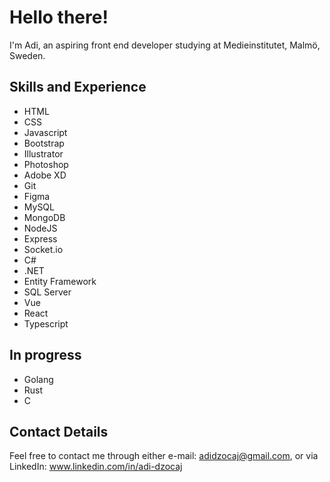 # Hello there!

I'm Adi, an aspiring front end developer studying at Medieinstitutet, Malmö, Sweden.

## Skills and Experience
+ HTML
+ CSS
+ Javascript
+ Bootstrap
+ Illustrator
+ Photoshop
+ Adobe XD
+ Git
+ Figma
+ MySQL
+ MongoDB
+ NodeJS
+ Express
+ Socket.io
+ C#
+ .NET
+ Entity Framework
+ SQL Server
+ Vue
+ React
+ Typescript

## In progress
+ Golang
+ Rust
+ C

## Contact Details
Feel free to contact me through either e-mail: adidzocaj@gmail.com, or via LinkedIn: www.linkedin.com/in/adi-dzocaj

